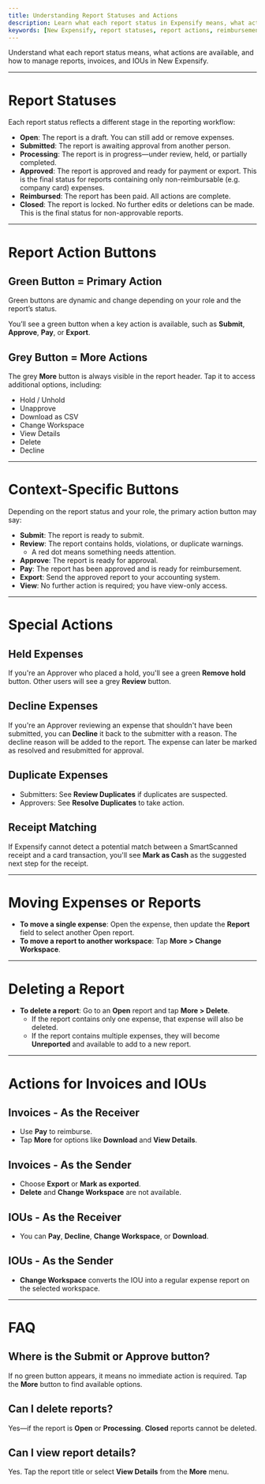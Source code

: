 ```yaml
---
title: Understanding Report Statuses and Actions
description: Learn what each report status in Expensify means, what actions are available at each stage, and how to manage reports effectively.
keywords: [New Expensify, report statuses, report actions, reimbursements, report approval, move report, delete report, submit report, approve report, invoice actions, IOU actions, export report, view report, decline, report progress, approve expense, pay invoice, what does submitted mean, locked report, report status meaning]
---
```

<div id="new-expensify" markdown="1">

Understand what each report status means, what actions are available, and how to manage reports, invoices, and IOUs in New Expensify.

---

# Report Statuses

Each report status reflects a different stage in the reporting workflow:

- **Open**: The report is a draft. You can still add or remove expenses.
- **Submitted**: The report is awaiting approval from another person.
- **Processing**: The report is in progress—under review, held, or partially completed.
- **Approved**: The report is approved and ready for payment or export. This is the final status for reports containing only non-reimbursable (e.g. company card) expenses.
- **Reimbursed**: The report has been paid. All actions are complete.
- **Closed**: The report is locked. No further edits or deletions can be made. This is the final status for non-approvable reports.

---

# Report Action Buttons

## Green Button = Primary Action  
Green buttons are dynamic and change depending on your role and the report’s status.

You’ll see a green button when a key action is available, such as **Submit**, **Approve**, **Pay**, or **Export**.

## Grey Button = More Actions  
The grey **More** button is always visible in the report header. Tap it to access additional options, including:

- Hold / Unhold
- Unapprove
- Download as CSV
- Change Workspace
- View Details
- Delete
- Decline

---

# Context-Specific Buttons

Depending on the report status and your role, the primary action button may say:

- **Submit**: The report is ready to submit.
- **Review**: The report contains holds, violations, or duplicate warnings.
  - A red dot means something needs attention.
- **Approve**: The report is ready for approval.
- **Pay**: The report has been approved and is ready for reimbursement.
- **Export**: Send the approved report to your accounting system.
- **View**: No further action is required; you have view-only access.

---

# Special Actions

## Held Expenses  
If you're an Approver who placed a hold, you'll see a green **Remove hold** button. Other users will see a grey **Review** button.

## Decline Expenses  
If you're an Approver reviewing an expense that shouldn't have been submitted, you can **Decline** it back to the submitter with a reason. The decline reason will be added to the report. The expense can later be marked as resolved and resubmitted for approval.

## Duplicate Expenses
- Submitters: See **Review Duplicates** if duplicates are suspected.
- Approvers: See **Resolve Duplicates** to take action.

## Receipt Matching  
If Expensify cannot detect a potential match between a SmartScanned receipt and a card transaction, you'll see **Mark as Cash** as the suggested next step for the receipt.

---

# Moving Expenses or Reports

- **To move a single expense**: Open the expense, then update the **Report** field to select another Open report.
- **To move a report to another workspace**: Tap **More > Change Workspace**.

---

# Deleting a Report

- **To delete a report**: Go to an **Open** report and tap **More > Delete**.
  - If the report contains only one expense, that expense will also be deleted.
  - If the report contains multiple expenses, they will become **Unreported** and available to add to a new report.

---

# Actions for Invoices and IOUs

## Invoices - As the Receiver
- Use **Pay** to reimburse.
- Tap **More** for options like **Download** and **View Details**.

## Invoices - As the Sender
- Choose **Export** or **Mark as exported**.
- **Delete** and **Change Workspace** are not available.

## IOUs - As the Receiver
- You can **Pay**, **Decline**, **Change Workspace**, or **Download**.

## IOUs - As the Sender
- **Change Workspace** converts the IOU into a regular expense report on the selected workspace.

---

# FAQ

## Where is the Submit or Approve button?  
If no green button appears, it means no immediate action is required. Tap the **More** button to find available options.

## Can I delete reports?  
Yes—if the report is **Open** or **Processing**. **Closed** reports cannot be deleted.

## Can I view report details?  
Yes. Tap the report title or select **View Details** from the **More** menu.

</div>
